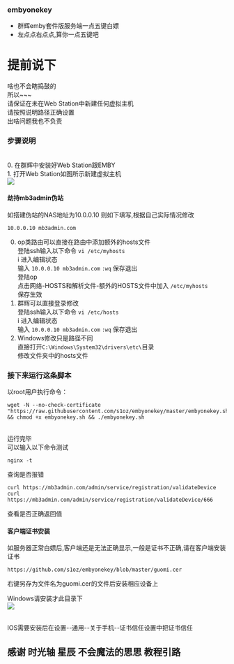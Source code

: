 ### embyonekey

- 群辉emby套件版服务端一点五键白嫖
- 左点点右点点,算你一点五键吧

# 提前说下
啥也不会瞎捣鼓的
<br/>所以~~~
<br/>请保证在未在Web Station中新建任何虚拟主机
<br/>请按照说明路径正确设置
<br/>出啥问题我也不负责

### 步骤说明
<br/>0. 在群辉中安装好Web Station跟EMBY
<br/>1. 打开Web Station如图所示新建虚拟主机
<br/>![](https://github.com/s1oz/embyonekey/blob/master/webstation.png)




#### 劫持mb3admin伪站

如搭建伪站的NAS地址为10.0.0.10 则如下填写,根据自己实际情况修改

    10.0.0.10 mb3admin.com
	
0. op类路由可以直接在路由中添加额外的hosts文件
<br/>登陆ssh输入以下命令
`vi /etc/myhosts`
<br/>i 进入编辑状态
<br/>输入 `10.0.0.10 mb3admin.com`
`:wq` 保存退出
<br/>登陆op
<br/>点击网络-HOSTS和解析文件-额外的HOSTS文件中加入
`/etc/myhosts`
<br/>保存生效
1. 群辉可以直接登录修改
<br/>登陆ssh输入以下命令
`vi /etc/hosts`
<br/>i 进入编辑状态
<br/>输入 `10.0.0.10 mb3admin.com`
`:wq` 保存退出
2. Windows修改只是路径不同
<br/>直接打开`C:\Windows\System32\drivers\etc\`目录
<br/>修改文件夹中的hosts文件
	
### 接下来运行这条脚本


以root用户执行命令：<br/>
</p><pre><code>wget -N --no-check-certificate "https://raw.githubusercontent.com/s1oz/embyonekey/master/embyonekey.sh" && chmod +x embyonekey.sh && ./embyonekey.sh</code></pre>

<br/>运行完毕
<br/>可以输入以下命令测试
```
nginx -t
```
查询是否报错
```
curl https://mb3admin.com/admin/service/registration/validateDevice
curl https://mb3admin.com/admin/service/registration/validateDevice/666
```
查看是否正确返回值



#### 客户端证书安装
如服务器正常白嫖后,客户端还是无法正确显示,一般是证书不正确,请在客户端安装证书
```
https://github.com/s1oz/embyonekey/blob/master/guomi.cer 
```
右键另存为文件名为guomi.cer的文件后安装相应设备上

Windows请安装才此目录下
<br/>![](https://github.com/s1oz/embyonekey/raw/master/window.png)

<br/>IOS需要安装后在设置--通用--关于手机--证书信任设置中把证书信任


## 感谢 时光轴 星辰 不会魔法的思思 教程引路
